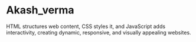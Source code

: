 # Akash_verma
HTML structures web content, CSS styles it, and JavaScript adds interactivity, creating dynamic, responsive, and visually appealing websites.
